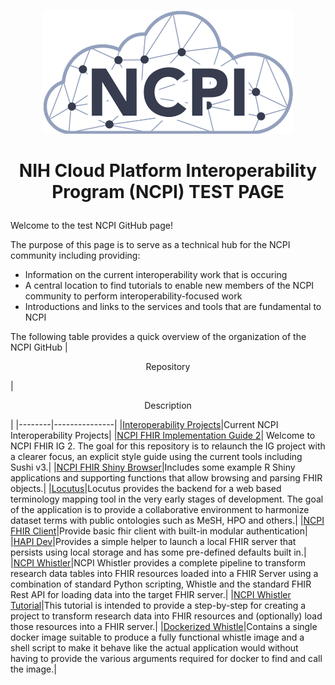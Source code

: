 <p align=center><img src="https://github.com/NCPI-test/.github/blob/main/ncpi-logo-close-crop.png" width="400"/></p>

# <p align=center> NIH Cloud Platform Interoperability Program (NCPI) TEST PAGE  </p>

Welcome to the test NCPI GitHub page! 

The purpose of this page is to serve as a technical hub for the NCPI community including providing:
  - Information on the current interoperability work that is occuring
  - A central location to find tutorials to enable new members of the NCPI community to perform interoperability-focused work
  - Introductions and links to the services and tools that are fundamental to NCPI


The following table provides a quick overview of the organization of the NCPI GitHub
| <p align=center>Repository</p>|<p align=center>Description</p>|
|--------|---------------|
|[Interoperability Projects](https://github.com/NCPI-test/NCPI-Interoperability-Projects-Test)|Current NCPI Interoperability Projects|
|[NCPI FHIR Implementation Guide 2](https://github.com/NIH-NCPI/ncpi-fhir-ig-2?tab=readme-ov-file)| Welcome to NCPI FHIR IG 2. The goal for this repository is to relaunch the IG project with a clearer focus, an explicit style guide using the current tools including Sushi v3.|
|[NCPI FHIR Shiny Browser](https://github.com/NIH-NCPI/ncpi-fhir-shiny-browser)|Includes some example R Shiny applications and supporting functions that allow browsing and parsing FHIR objects.|
|[Locutus](https://github.com/NIH-NCPI/locutus)|Locutus provides the backend for a web based terminology mapping tool in the very early stages of development. The goal of the application is to provide a collaborative environment to harmonize dataset terms with public ontologies such as MeSH, HPO and others.|
|[NCPI FHIR Client](https://github.com/NIH-NCPI/ncpi-fhir-client)|Provide basic fhir client with built-in modular authentication|
|[HAPI Dev](https://github.com/NIH-NCPI/HAPI-Dev)|Provides a simple helper to launch a local FHIR server that persists using local storage and has some pre-defined defaults built in.|
|[NCPI Whistler](https://github.com/NIH-NCPI/ncpi-whistler)|NCPI Whistler provides a complete pipeline to transform research data tables into FHIR resources loaded into a FHIR Server using a combination of standard Python scripting, Whistle and the standard FHIR Rest API for loading data into the target FHIR server.|
|[NCPI Whistler Tutorial](https://github.com/NIH-NCPI/NCPI-Whistler-Tutorial)|This tutorial is intended to provide a step-by-step for creating a project to transform research data into FHIR resources and (optionally) load those resources into a FHIR server.|
|[Dockerized Whistle](https://github.com/NIH-NCPI/dockerized-whistle)|Contains a single docker image suitable to produce a fully functional whistle image and a shell script to make it behave like the actual application would without having to provide the various arguments required for docker to find and call the image.|

